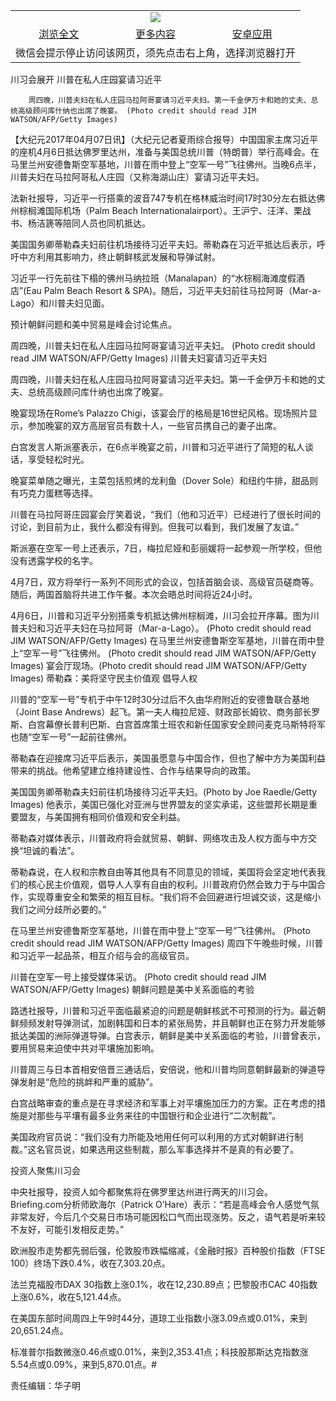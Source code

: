 

<table>
  <tr>
    <td align="center" colspan="3">
      <a href="https://github.com/ogate/ogate/blob/master/README.md"><img src="https://cloud.githubusercontent.com/assets/11880933/13434984/f430fae2-e012-11e5-814f-c2df1e82b247.jpg"/></a>
    </td>
  </tr>
  <tr>
    <td align="center">
      <a href="https://s3.ap-south-1.amazonaws.com/ogatem/oGate.htm?c816259&from=oNote">浏览全文</a>
    </td>
    <td align="center">
      <a href="https://s3.ap-south-1.amazonaws.com/ogatem/oGate.htm?from=oNote">更多内容</a>
    </td>
    <td align="center">
      <a href="https://raw.githubusercontent.com/ogate/up/master/ogate.apk">安卓应用</a>
    </td>
  </tr>
  <tr>
    <td align="center" colspan="3">
      微信会提示停止访问该网页，须先点击右上角，选择浏览器打开
    </td>
  </tr>
</table>    



川习会展开 川普在私人庄园宴请习近平






        周四晚，川普夫妇在私人庄园马拉阿哥宴请习近平夫妇。第一千金伊万卡和她的丈夫、总统高级顾问库什纳也出席了晚宴。 (Photo credit should read JIM WATSON/AFP/Getty Images)




【大纪元2017年04月07日讯】（大纪元记者夏雨综合报导）中国国家主席习近平的座机4月6日抵达佛罗里达州，准备与美国总统川普（特朗普）举行高峰会。在马里兰州安德鲁斯空军基地，川普在雨中登上“空军一号”飞往佛州。当晚6点半，川普夫妇在马拉阿哥私人庄园（又称海湖山庄）宴请习近平夫妇。


法新社报导，习近平一行搭乘的波音747专机在格林威治时间17时30分左右抵达佛州棕榈滩国际机场（Palm Beach Internationalairport）。王沪宁、汪洋、栗战书、杨洁篪等陪同人员也同机抵达。


美国国务卿蒂勒森夫妇前往机场接待习近平夫妇。蒂勒森在习近平抵达后表示，呼吁中方利用其影响力，终止朝鲜核武发展和导弹试射。


习近平一行先前往下榻的佛州马纳拉班（Manalapan）的“水棕榈海滩度假酒店”(Eau Palm Beach Resort &amp; SPA)。随后，习近平夫妇前往马拉阿哥（Mar-a-Lago）和川普夫妇见面。


预计朝鲜问题和美中贸易是峰会讨论焦点。


周四晚，川普夫妇在私人庄园马拉阿哥宴请习近平夫妇。 (Photo credit should read JIM WATSON/AFP/Getty Images)
川普夫妇宴请习近平夫妇


周四晚，川普夫妇在私人庄园马拉阿哥宴请习近平夫妇。第一千金伊万卡和她的丈夫、总统高级顾问库什纳也出席了晚宴。


晚宴现场在Rome’s Palazzo Chigi，该宴会厅的格局是16世纪风格。现场照片显示，参加晚宴的双方高层官员有数十人，一些官员携自己的妻子出席。


白宫发言人斯派塞表示，在6点半晚宴之前，川普和习近平进行了简短的私人谈话，享受轻松时光。


晚宴菜单随之曝光，主菜包括煎烤的龙利鱼（Dover Sole）和纽约牛排，甜品则有巧克力蛋糕等选择。


川普在马拉阿哥庄园宴会厅笑着说，“我们（他和习近平）已经进行了很长时间的讨论，到目前为止，我什么都没有得到。但我可以看到，我们发展了友谊。”


斯派塞在空军一号上还表示，7日，梅拉尼娅和彭丽媛将一起参观一所学校，但他没有透露学校的名字。


4月7日，双方将举行一系列不同形式的会议，包括首脑会谈、高级官员磋商等。随后，两国首脑将共进工作午餐。本次会晤总时间将近24小时。


4月6日，川普和习近平分别搭乘专机抵达佛州棕榈滩，川习会拉开序幕。图为川普夫妇和习近平夫妇在马拉阿哥（Mar-a-Lago）。 (Photo credit should read JIM WATSON/AFP/Getty Images)
在马里兰州安德鲁斯空军基地，川普在雨中登上“空军一号”飞往佛州。 (Photo credit should read JIM WATSON/AFP/Getty Images)
宴会厅现场。(Photo credit should read JIM WATSON/AFP/Getty Images)
蒂勒森：美将坚守民主价值观 倡导人权


川普的“空军一号”专机于中午12时30分过后不久由华府附近的安德鲁联合基地（Joint Base Andrews）起飞。第一夫人梅拉尼娅、财政部长姆钦、商务部长罗斯、白宫幕僚长普利巴斯、白宫首席策士班农和新任国家安全顾问麦克马斯特将军也随“空军一号”一起前往佛州。


蒂勒森在迎接席习近平后表示，美国虽愿意与中国合作，但也了解中方为美国利益带来的挑战。他希望建立维持建设性、合作与结果导向的政策。


美国国务卿蒂勒森夫妇前往机场接待习近平夫妇。(Photo by Joe Raedle/Getty Images)
他表示，美国已强化对亚洲与世界盟友的坚实承诺，这些盟邦长期是重要盟友，与美国拥有相同价值观和安全利益。


蒂勒森对媒体表示，川普政府将会就贸易、朝鲜、网络攻击及人权方面与中方交换“坦诚的看法”。


蒂勒森说，在人权和宗教自由等其他具有不同意见的领域，美国将会坚定地代表我们的核心民主价值观，倡导人人享有自由的权利。川普政府仍然会致力于与中国合作，实现尊重安全和繁荣的相互目标。“我们将不会回避进行坦诚交谈，这是缩小我们之间分歧所必要的。”


在马里兰州安德鲁斯空军基地，川普在雨中登上“空军一号”飞往佛州。 (Photo credit should read JIM WATSON/AFP/Getty Images)
周四下午晚些时候，川普和习近平一起品茶，相互介绍与会的高级官员。


川普在空军一号上接受媒体采访。 (Photo credit should read JIM WATSON/AFP/Getty Images)
朝鲜问题是美中关系面临的考验


路透社报导，川普和习近平面临最紧迫的问题是朝鲜核武不可预测的行为。最近朝鲜频频发射导弹测试，加剧韩国和日本的紧张局势，并且朝鲜也正在努力开发能够抵达美国的洲际弹道导弹。白宫表示，朝鲜是美中关系面临的考验，川普曾表示，要用贸易来迫使中共对平壤施加影响。


川普周三与日本首相安倍晋三通话后，安倍说，他和川普均同意朝鲜最新的弹道导弹发射是“危险的挑衅和严重的威胁”。


白宫战略审查的重点是在寻求经济和军事上对平壤施加压力的方案。正在考虑的措施是对那些与平壤有最多业务来往的中国银行和企业进行“二次制裁”。


美国政府官员说：“我们没有力所能及地用任何可以利用的方式对朝鲜进行制裁。”这名官员说，如果选用这些制裁，那么军事选择并不是真的有必要了。


投资人聚焦川习会


中央社报导，投资人如今都聚焦将在佛罗里达州进行两天的川习会。Briefing.com分析师欧海尔（Patrick O&#8217;Hare）表示：“若是高峰会令人感觉气氛非常友好，今后几个交易日市场可能因松口气而出现涨势。反之，语气若是听来较不友好，可能引发相反走势。”


欧洲股市走势都先弱后强，伦敦股市跌幅缩减，《金融时报》百种股价指数（FTSE 100）终场下跌0.4%，收在7,303.20点。


法兰克福股市DAX 30指数上涨0.1%，收在12,230.89点；巴黎股市CAC 40指数上涨0.6%，收在5,121.44点。


在美国东部时间周四上午9时44分，道琼工业指数小涨3.09点或0.01%，来到20,651.24点。


标准普尔指数微涨0.46点或0.01%，来到2,353.41点；科技股那斯达克指数涨5.54点或0.09%，来到5,870.01点。#


责任编辑：华子明




